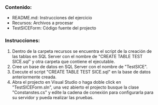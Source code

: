 ### Contenido:
* README.md: Instrucciones del ejercicio
* Recursos: Archivos a procesar
* TestSICEForm: Código fuente del projecto

### Instrucciones:
1. Dentro de la carpeta recursos se encuentra el script de la creación de las tablas en SQL Server con el nombre de "CREATE TABLE TEST SICE.sql" y otra carpeta que contiene el ejecutable.
2. Cree un base de datos en SQL Server con el nombre de "TestSICE".
3. Execute el script "CREATE TABLE TEST SICE.sql" en la base de datos anteriormente creada.
4. Abra el projecto en Visual Studio o haga doble click en "TestSICEForm.sln", una vez abierto el projecto busque la clase "Constanstes.cs" y edite la cadena de conexión para configurarla para su servidor y pueda realizar las pruebas.